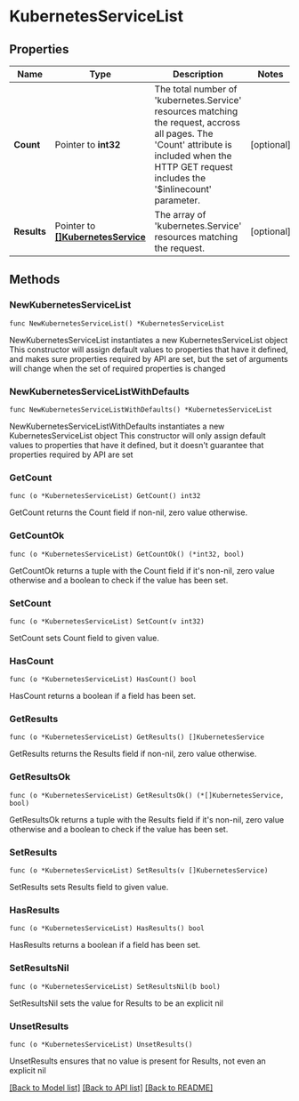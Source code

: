 # KubernetesServiceList

## Properties

Name | Type | Description | Notes
------------ | ------------- | ------------- | -------------
**Count** | Pointer to **int32** | The total number of &#39;kubernetes.Service&#39; resources matching the request, accross all pages. The &#39;Count&#39; attribute is included when the HTTP GET request includes the &#39;$inlinecount&#39; parameter. | [optional] 
**Results** | Pointer to [**[]KubernetesService**](kubernetes.Service.md) | The array of &#39;kubernetes.Service&#39; resources matching the request. | [optional] 

## Methods

### NewKubernetesServiceList

`func NewKubernetesServiceList() *KubernetesServiceList`

NewKubernetesServiceList instantiates a new KubernetesServiceList object
This constructor will assign default values to properties that have it defined,
and makes sure properties required by API are set, but the set of arguments
will change when the set of required properties is changed

### NewKubernetesServiceListWithDefaults

`func NewKubernetesServiceListWithDefaults() *KubernetesServiceList`

NewKubernetesServiceListWithDefaults instantiates a new KubernetesServiceList object
This constructor will only assign default values to properties that have it defined,
but it doesn't guarantee that properties required by API are set

### GetCount

`func (o *KubernetesServiceList) GetCount() int32`

GetCount returns the Count field if non-nil, zero value otherwise.

### GetCountOk

`func (o *KubernetesServiceList) GetCountOk() (*int32, bool)`

GetCountOk returns a tuple with the Count field if it's non-nil, zero value otherwise
and a boolean to check if the value has been set.

### SetCount

`func (o *KubernetesServiceList) SetCount(v int32)`

SetCount sets Count field to given value.

### HasCount

`func (o *KubernetesServiceList) HasCount() bool`

HasCount returns a boolean if a field has been set.

### GetResults

`func (o *KubernetesServiceList) GetResults() []KubernetesService`

GetResults returns the Results field if non-nil, zero value otherwise.

### GetResultsOk

`func (o *KubernetesServiceList) GetResultsOk() (*[]KubernetesService, bool)`

GetResultsOk returns a tuple with the Results field if it's non-nil, zero value otherwise
and a boolean to check if the value has been set.

### SetResults

`func (o *KubernetesServiceList) SetResults(v []KubernetesService)`

SetResults sets Results field to given value.

### HasResults

`func (o *KubernetesServiceList) HasResults() bool`

HasResults returns a boolean if a field has been set.

### SetResultsNil

`func (o *KubernetesServiceList) SetResultsNil(b bool)`

 SetResultsNil sets the value for Results to be an explicit nil

### UnsetResults
`func (o *KubernetesServiceList) UnsetResults()`

UnsetResults ensures that no value is present for Results, not even an explicit nil

[[Back to Model list]](../README.md#documentation-for-models) [[Back to API list]](../README.md#documentation-for-api-endpoints) [[Back to README]](../README.md)


